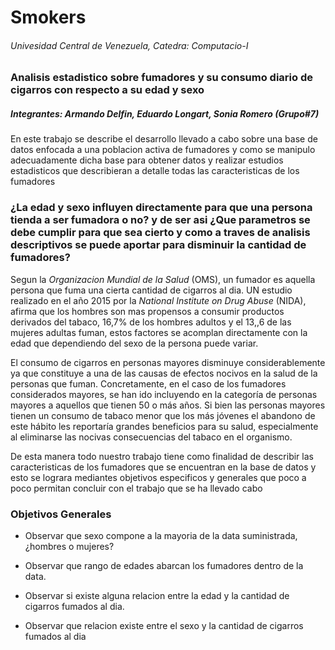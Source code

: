 # Smokers
 
###### Univesidad Central de Venezuela, Catedra: Computacio-I

### Analisis estadistico sobre fumadores y su consumo diario de cigarros con respecto a su edad y sexo

##### Integrantes: Armando Delfin, Eduardo Longart, Sonia Romero (Grupo#7)

En este trabajo se describe el desarrollo llevado a cabo sobre una base de datos enfocada a una poblacion activa de fumadores y como se manipulo adecuadamente dicha base para obtener datos y realizar estudios estadisticos que describieran a detalle todas las caracteristicas de los fumadores

### ¿La edad y sexo influyen directamente para que una persona tienda a ser fumadora o no? y de ser asi ¿Que parametros se debe cumplir para que sea cierto y como a traves de analisis descriptivos se puede aportar para disminuir la cantidad de fumadores?

Segun la *Organizacion Mundial de la Salud* (OMS), un fumador es aquella persona que fuma una cierta cantidad de cigarros al dia. UN estudio realizado en el año 2015 por la *National Institute on Drug Abuse* (NIDA), afirma que los hombres son mas propensos a consumir productos derivados del tabaco, 16,7% de los hombres adultos y el 13,,6 de las mujeres adultas fuman, estos factores se acomplan directamente con la edad que dependiendo del sexo de la persona puede variar. 

El consumo de cigarros en personas mayores disminuye considerablemente ya que constituye a una de las causas de efectos nocivos en la salud de la personas que fuman. Concretamente, en el caso de los fumadores considerados mayores, se han ido incluyendo en la categoría de personas mayores a aquellos que tienen 50 o más años. Si bien las personas mayores tienen un consumo de tabaco menor que los más jóvenes el abandono de este hábito les reportaría grandes beneficios para su salud, especialmente al eliminarse las nocivas consecuencias del tabaco en el organismo.

De esta manera todo nuestro trabajo tiene como finalidad de describir las caracteristicas de los fumadores que se encuentran en la base de datos y esto se lograra mediantes objetivos especificos y generales que poco a poco permitan concluir con el trabajo que se ha llevado cabo

### Objetivos Generales

- Observar que sexo compone a la mayoria de la data suministrada, ¿hombres o mujeres?

- Observar que rango de edades abarcan los fumadores dentro de la data.

- Observar si existe alguna relacion entre la edad y la cantidad de cigarros fumados al dia.

- Observar que relacion existe entre el sexo y la cantidad de cigarros fumados al dia
